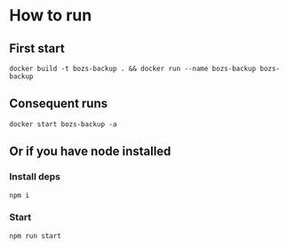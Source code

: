 # How to run

## First start

`docker build -t bozs-backup . && docker run --name bozs-backup bozs-backup`

## Consequent runs

`docker start bozs-backup -a`

## Or if you have node installed

### Install deps

`npm i`

### Start

`npm run start`
